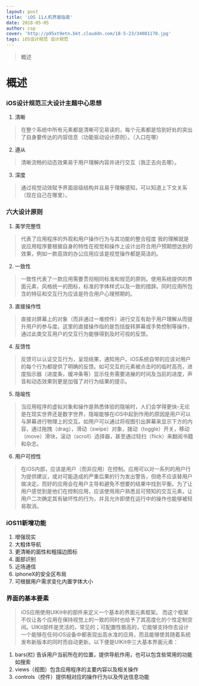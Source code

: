```yaml
---
layout: post
title: 'iOS 11人机界面指南'
date: 2018-05-05
author: csp
cover: 'http://p95xt9etn.bkt.clouddn.com/18-5-23/34081170.jpg'
tags: iOS设计规范 设计规范
---
```


> 概述

# 概述

### iOS设计规范三大设计主题中心思想
1. 清晰
>在整个系统中所有元素都是清晰可见易读的，每个元素都是恰到好处的突出了自身要传达的内容信息（功能驱动设计原则）。（入口在哪）
2. 遵从
>清晰流畅的动态效果易于用户理解内容并进行交互（我正去向去哪）。
3. 深度
>通过视觉动效赋予界面层级结构并且易于理解感知，可以知道上下文关系（现在自己在哪里）。

### 六大设计原则
1. 美学完整性
>代表了应用程序的外观和用户操作行为与其功能的整合程度
我的理解就是说应用程序要根据自身的特性在视觉和操作上设计出符合用户预期想达到的效果，例如一款高效的办公应用应该是视觉操作都是简洁的。
2. 一致性
>一致性代表了一款应用需要贯彻相同标准和规范的原则。使用系统提供的界面元素，风格统一的图标，标准的字体样式以及一致的措辞。同时应用所包含的特征和交互行为应该是符合用户心理预期的。
3. 直接操作性
>直接对屏幕上的对象（而非通过一堆控件）进行交互有助于用户理解从而提升用户的参与度。这里的直接操作指的是包括旋转屏幕或手势控制等操作，通过此类交互用户的交互行为能够得到及时可视的反馈。
4. 反馈性
>反馈可以认证交互行为，呈现结果，通知用户。iOS系统自带的应该对用户的每个行为都提供了明确的反馈。如可交互的元素被点击时的临时高亮，进度指示器（进度条，缓冲条等）显示任务需要进展的时间及当前的进度，声音和动态效果则更是加强了对行为结果的提示。
5. 隐喻性
>当应用程序的虚拟对象和操作是熟悉体验的隐喻时，人们会学得更快-无论是在现实世界还是数字世界，隐喻能够在iOS中起到作用的原因是用户可以与屏幕进行物理上的交互。如用户可以通过将视图引出屏幕来显示下方的内容，通过拖拽（drag），滑动（swipe）对象，拨动（toggle）开关，移动（move）滑块，滚动（scroll）选择器，甚至通过轻扫（flick）来翻阅书籍和杂志。
6. 用户可控性
>在iOS内部，应该是用户（而非应用）在控制。应用可以对一系列的用户行为提供建议，或对可能造成的严重后果的行为发出警告，但绝不应该替用户做决定。而好的应用会在用户主导和避免不想要的结果中找到平衡。为了让用户感觉到是他们在控制应用，应该使用用户熟悉且可预知的交互元素，让用户二次确定其有破坏性的行为，并且允许即使在运行中的操作也能够被轻易取消。

### iOS11新增功能
1. 增强现实
2. 大粗体导航
3. 更清晰的面性和粗描边图标
4. 面部识别
5. 近场通信
6. iphoneX的安全区布局
7. 可根据用户需求变化内置字体大小

### 界面的基本要素
>iOS应用使用UIKit中的部件来定义一个基本的界面元素框架。 而这个框架不仅让各个应用在保持视觉上的一致的同时也给予了其高度化的个性定制空间。UIKit部件是灵活的，常见的；可配置性极高的，它能够支持你去设计一个能够在任何iOS设备中都表现出高水准的应用，而且能够使其随着系统发布新版本的同时而自动更新。以下便是UIKit中三大基本界面元素：
1. bars(栏) 告诉用户当前所在的位置，提供导航作用，也可以包含些常用的功能如搜索
2. views（视图）包含应用程序的主要内容以及相关操作
3. controls（控件）提供相对应的操作行为以及传达信息功能
